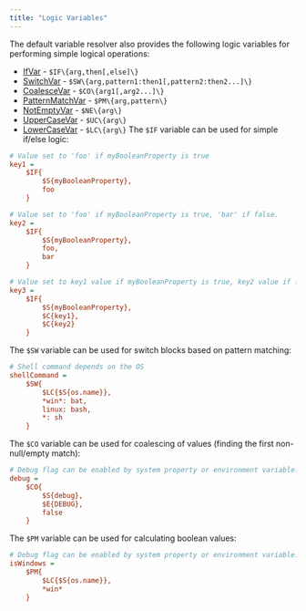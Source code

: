 ```yaml
---
title: "Logic Variables"
---
```


The default variable resolver also provides the following logic variables for performing simple logical operations:
- [IfVar](../apidocs/org/apache/juneau/svl/vars/IfVar.html) - `$IF\{arg,then[,else]\}`
- [SwitchVar](../apidocs/org/apache/juneau/svl/vars/SwitchVar.html) - `$SW\{arg,pattern1:then1[,pattern2:then2...]\}`
- [CoalesceVar](../apidocs/org/apache/juneau/svl/vars/CoalesceVar.html) - `$CO\{arg1[,arg2...]\}`
- [PatternMatchVar](../apidocs/org/apache/juneau/svl/vars/PatternMatchVar.html) - `$PM\{arg,pattern\}`
- [NotEmptyVar](../apidocs/org/apache/juneau/svl/vars/NotEmptyVar.html) - `$NE\{arg\}`
- [UpperCaseVar](../apidocs/org/apache/juneau/svl/vars/UpperCaseVar.html) - `$UC\{arg\}`
- [LowerCaseVar](../apidocs/org/apache/juneau/svl/vars/LowerCaseVar.html) - `$LC\{arg\}`
The `$IF` variable can be used for simple if/else logic:
```ini
# Value set to 'foo' if myBooleanProperty is true
key1 =
    $IF{
        $S{myBooleanProperty},
        foo
    }

# Value set to 'foo' if myBooleanProperty is true, 'bar' if false.
key2 =
    $IF{
        $S{myBooleanProperty},
        foo,
        bar
    }

# Value set to key1 value if myBooleanProperty is true, key2 value if false.
key3 =
    $IF{
        $S{myBooleanProperty},
        $C{key1},
        $C{key2}
    }
```
The `$SW` variable can be used for switch blocks based on pattern matching:
```ini
# Shell command depends on the OS
shellCommand =
    $SW{
        $LC{$S{os.name}},
        *win*: bat,
        linux: bash,
        *: sh
    }
```
The `$CO` variable can be used for coalescing of values (finding the first non-null/empty match):
```ini
# Debug flag can be enabled by system property or environment variable.
debug =
    $CO{
        $S{debug},
        $E{DEBUG},
        false
    }
```
The `$PM` variable can be used for calculating boolean values:
```ini
# Debug flag can be enabled by system property or environment variable.
isWindows =
    $PM{
        $LC{$S{os.name}},
        *win*
    }
```
